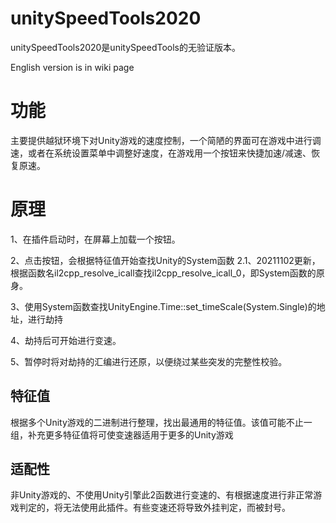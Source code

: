 # unitySpeedTools2020

unitySpeedTools2020是unitySpeedTools的无验证版本。

English version is in wiki page


# 功能

主要提供越狱环境下对Unity游戏的速度控制，一个简陋的界面可在游戏中进行调速，或者在系统设置菜单中调整好速度，在游戏用一个按钮来快捷加速/减速、恢复原速。

# 原理

1、在插件启动时，在屏幕上加载一个按钮。

2、点击按钮，会根据特征值开始查找Unity的System函数
2.1、20211102更新，根据函数名il2cpp_resolve_icall查找il2cpp_resolve_icall_0，即System函数的原身。

3、使用System函数查找UnityEngine.Time::set_timeScale(System.Single)的地址，进行劫持

4、劫持后可开始进行变速。

5、暂停时将对劫持的汇编进行还原，以便绕过某些突发的完整性校验。

## 特征值

根据多个Unity游戏的二进制进行整理，找出最通用的特征值。该值可能不止一组，补充更多特征值将可使变速器适用于更多的Unity游戏


## 适配性

非Unity游戏的、不使用Unity引擎此2函数进行变速的、有根据速度进行非正常游戏判定的，将无法使用此插件。有些变速还将导致外挂判定，而被封号。

